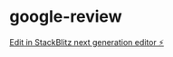 # google-review

[Edit in StackBlitz next generation editor ⚡️](https://stackblitz.com/~/github.com/Oneinfosys-technologies/google-review)